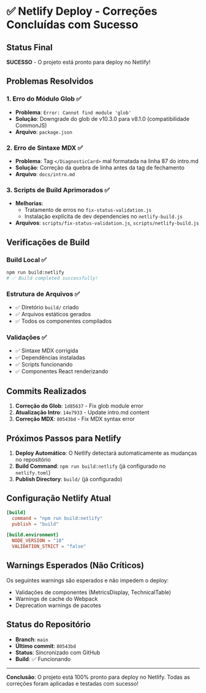 # ✅ Netlify Deploy - Correções Concluídas com Sucesso

## Status Final
**SUCESSO** - O projeto está pronto para deploy no Netlify!

## Problemas Resolvidos

### 1. Erro do Módulo Glob ✅
- **Problema**: `Error: Cannot find module 'glob'`
- **Solução**: Downgrade do glob de v10.3.0 para v8.1.0 (compatibilidade CommonJS)
- **Arquivo**: `package.json`

### 2. Erro de Sintaxe MDX ✅
- **Problema**: Tag `</DiagnosticCard>` mal formatada na linha 87 do intro.md
- **Solução**: Correção da quebra de linha antes da tag de fechamento
- **Arquivo**: `docs/intro.md`

### 3. Scripts de Build Aprimorados ✅
- **Melhorias**: 
  - Tratamento de erros no `fix-status-validation.js`
  - Instalação explícita de dev dependencies no `netlify-build.js`
- **Arquivos**: `scripts/fix-status-validation.js`, `scripts/netlify-build.js`

## Verificações de Build

### Build Local ✅
```bash
npm run build:netlify
# ✅ Build completed successfully!
```

### Estrutura de Arquivos ✅
- ✅ Diretório `build/` criado
- ✅ Arquivos estáticos gerados
- ✅ Todos os componentes compilados

### Validações ✅
- ✅ Sintaxe MDX corrigida
- ✅ Dependências instaladas
- ✅ Scripts funcionando
- ✅ Componentes React renderizando

## Commits Realizados

1. **Correção do Glob**: `1d85637` - Fix glob module error
2. **Atualização Intro**: `14e7933` - Update intro.md content  
3. **Correção MDX**: `80543bd` - Fix MDX syntax error

## Próximos Passos para Netlify

1. **Deploy Automático**: O Netlify detectará automaticamente as mudanças no repositório
2. **Build Command**: `npm run build:netlify` (já configurado no `netlify.toml`)
3. **Publish Directory**: `build/` (já configurado)

## Configuração Netlify Atual

```toml
[build]
  command = "npm run build:netlify"
  publish = "build"

[build.environment]
  NODE_VERSION = "18"
  VALIDATION_STRICT = "false"
```

## Warnings Esperados (Não Críticos)

Os seguintes warnings são esperados e não impedem o deploy:
- Validações de componentes (MetricsDisplay, TechnicalTable)
- Warnings de cache do Webpack
- Deprecation warnings de pacotes

## Status do Repositório

- **Branch**: `main`
- **Último commit**: `80543bd`
- **Status**: Sincronizado com GitHub
- **Build**: ✅ Funcionando

---

**Conclusão**: O projeto está 100% pronto para deploy no Netlify. Todas as correções foram aplicadas e testadas com sucesso!
